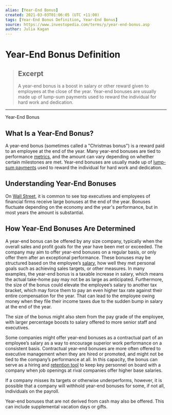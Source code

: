 ```yaml
---
alias: [Year-End Bonus]
created: 2021-03-03T01:06:05 (UTC +11:00)
tags: [Year-End Bonus Definition, Year-End Bonus]
source: https://www.investopedia.com/terms/y/year-end-bonus.asp
author: Julia Kagan
---
```


# Year-End Bonus Definition

> ## Excerpt
> A year-end bonus is a boost in salary or other reward given to employees at the close of the year. Year-end bonuses are usually made up of lump-sum payments used to reward the individual for hard work and dedication.

---

Year-End Bonus
## What Is a Year-End Bonus?

A year-end bonus (sometimes called a "Christmas bonus") is a reward paid to an employee at the end of the year. Many year-end bonuses are tied to performance [metrics](https://www.investopedia.com/terms/m/metrics.asp), and the amount can vary depending on whether certain milestones are met. Year-end bonuses are usually made up of [lump-sum payments](https://www.investopedia.com/terms/l/lump-sum-payment.asp) used to reward the individual for hard work and dedication.

## Understanding Year-End Bonuses

On [Wall Street](https://www.investopedia.com/terms/w/wallstreet.asp), it is common to see top executives and employees of financial firms receive large bonuses at the end of the year. Bonuses fluctuate depending on the economy and the year's performance, but in most years the amount is substantial.

## How Year-End Bonuses Are Determined

A year-end bonus can be offered by any size company, typically when the overall sales and profit goals for the year have been met or exceeded. The company may aim to offer year-end bonuses on a regular basis, or only offer them after an exceptional performance. These bonuses may be structured based on the employee’s [salary](https://www.investopedia.com/articles/personal-finance/031115/salary-vs-hourly-how-benefits-laws-differ.asp), how well they met personal goals such as achieving sales targets, or other measures. In many examples, the year-end bonus is a taxable increase in salary, which means the actual take-home pay may not be as large as anticipated. Furthermore, the size of the bonus could elevate the employee’s salary to another tax bracket, which may force them to pay an even higher tax rate against their entire compensation for the year. That can lead to the employee owing money when they file their income taxes due to the sudden bump in salary at the end of the year.

The size of the bonus might also stem from the pay grade of the employee, with larger percentage boosts to salary offered to more senior staff and executives.

Some companies might offer year-end bonuses as a contractual part of an employee’s salary as a way to encourage superior work performance on a consistent basis. Contractual year-end bonuses are more often offered to executive management when they are hired or promoted, and might not be tied to the company’s performance at all. In this capacity, the bonus can serve as a hiring and [retention tool](https://www.investopedia.com/terms/r/retention-bonus.asp) to keep key personnel on board with a company when job openings at rival companies offer higher base salaries.

If a company misses its targets or otherwise underperforms, however, it is possible that a company will withhold year-end bonuses for some, if not all, individuals on the payroll.

Year-end bonuses that are not derived from cash may also be offered. This can include supplemental vacation days or gifts.
